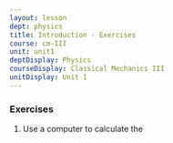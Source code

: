 ```yaml
---
layout: lesson
dept: physics
title: Introduction - Exercises
course: cm-III
unit: unit1
deptDisplay: Physics
courseDisplay: Classical Mechanics III
unitDisplay: Unit 1
---
```


### Exercises

1. Use a computer to calculate the 
